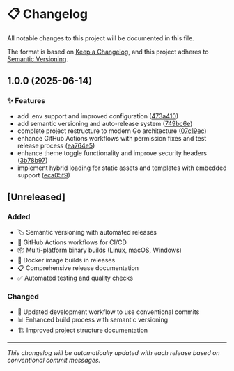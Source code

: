 # 📋 Changelog

All notable changes to this project will be documented in this file.

The format is based on [Keep a Changelog](https://keepachangelog.com/en/1.0.0/),
and this project adheres to [Semantic Versioning](https://semver.org/spec/v2.0.0.html).


## 1.0.0 (2025-06-14)

### ✨ Features

* add .env support and improved configuration ([473a410](https://github.com/pandeptwidyaop/tempfile/commit/473a410bcdcb1d4b983541608cba38e8b1885b04))
* add semantic versioning and auto-release system ([749bc6e](https://github.com/pandeptwidyaop/tempfile/commit/749bc6ee7b7784096b48b7ca4c0bb971ecdf5b74))
* complete project restructure to modern Go architecture ([07c19ec](https://github.com/pandeptwidyaop/tempfile/commit/07c19eca5de9360ba14653ecad3fd1d58192e9c8))
* enhance GitHub Actions workflows with permission fixes and test release process ([ea764e5](https://github.com/pandeptwidyaop/tempfile/commit/ea764e59064211e95628e15285cffac056f54656))
* enhance theme toggle functionality and improve security headers ([3b78b97](https://github.com/pandeptwidyaop/tempfile/commit/3b78b974913dfb372847f69c41c2926e349cf159))
* implement hybrid loading for static assets and templates with embedded support ([eca05f9](https://github.com/pandeptwidyaop/tempfile/commit/eca05f9827061b5d357af0fc559a0b99b9b0e590))

## [Unreleased]

### Added
- 🏷️ Semantic versioning with automated releases
- 🤖 GitHub Actions workflows for CI/CD
- 📦 Multi-platform binary builds (Linux, macOS, Windows)
- 🐳 Docker image builds in releases
- 📋 Comprehensive release documentation
- ✅ Automated testing and quality checks

### Changed
- 🔄 Updated development workflow to use conventional commits
- 📊 Enhanced build process with semantic versioning
- 🏗️ Improved project structure documentation

---

*This changelog will be automatically updated with each release based on conventional commit messages.*
